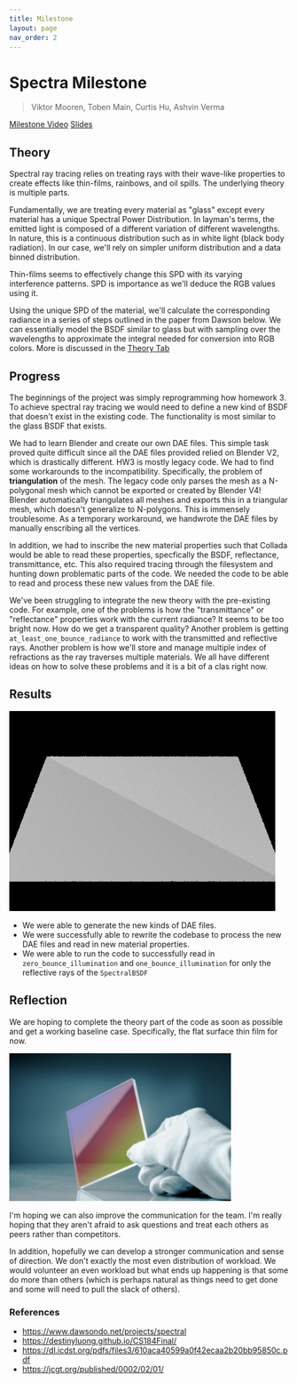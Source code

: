 ```yaml
---
title: Milestone
layout: page
nav_order: 2
---
```


# Spectra Milestone
> Viktor Mooren, Toben Main, Curtis Hu, Ashvin Verma

[Milestone Video](https://youtu.be/MZoIybxAVlc)
[Slides](https://docs.google.com/presentation/d/1XqiHbex8S_Y7gesAkc4NQ1GPbnd_JDsK20qMxiLEqAM/edit?usp=sharing)

## Theory

Spectral ray tracing relies on treating rays with their wave-like properties to create effects like thin-films, rainbows, and oil spills.
The underlying theory is multiple parts.

Fundamentally, we are treating every material as "glass" except every material has a unique Spectral Power Distribution.
In layman's terms, the emitted light is composed of a different variation of different wavelengths.
In nature, this is a continuous distribution such as in white light (black body radiation).
In our case, we'll rely on simpler uniform distribution and a data binned distribution.

Thin-films seems to effectively change this SPD with its varying interference patterns. SPD is importance as we'll deduce the RGB values using it.

Using the unique SPD of the material, we'll calculate the corresponding radiance in a series of steps outlined in the paper from Dawson below. We can essentially model the BSDF similar to glass but with sampling over the wavelengths to approximate the integral needed for conversion into RGB colors. More is discussed in the <a href="/theory.html">Theory Tab</a>

## Progress
The beginnings of the project was simply reprogramming how homework 3.
To achieve spectral ray tracing we would need to define a new kind of BSDF that doesn't exist in the existing code.
The functionality is most similar to the glass BSDF that exists.

We had to learn Blender and create our own DAE files. 
This simple task proved quite difficult since all the DAE files provided relied on Blender V2, which is drastically different. HW3 is mostly legacy code.
We had to find some workarounds to the incompatibility.
Specifically, the problem of **triangulation** of the mesh.
The legacy code only parses the mesh as a N-polygonal mesh which cannot be exported or created by Blender V4!
Blender automatically triangulates all meshes and exports this in a triangular mesh, which doesn't generalize to N-polygons.
This is immensely troublesome. 
As a temporary workaround, we handwrote the DAE files by manually enscribing all the vertices.

In addition, we had to inscribe the new material properties such that Collada would be able to read these properties,
specfically the BSDF, reflectance, transmittance, etc.
This also required tracing through the filesystem and hunting down problematic parts of the code.
We needed the code to be able to read and process these new values from the DAE file.

We've been struggling to integrate the new theory with the pre-existing code. For example, one of the problems is how the "transmittance" or "reflectance" properties work with the current radiance? It seems to be too bright now. How do we get a transparent quality? Another problem is getting `at_least_one_bounce_radiance` to work with the transmitted and reflective rays. Another problem is how we'll store and manage multiple index of refractions as the ray traverses multiple materials. We all have different ideas on how to solve these problems and it is a bit of a clas right now.

## Results

<img src="assets/res1.png" alt="" />

- We were able to generate the new kinds of DAE files.
- We were successfully able to rewrite the codebase to process the new DAE files and read in new material properties.
- We were able to run the code to successfully read in `zero_bounce_illumination` and `one_bounce_illumination` for only the reflective rays of the `SpectralBSDF`

## Reflection
We are hoping to complete the theory part of the code as soon as possible and get a working baseline case.
Specifically, the flat surface thin film for now. 

<img src="assets/thin_film.jpg" alt="" width="400" />

I'm hoping we can also improve the communication for the team.
I'm really hoping that they aren't afraid to ask questions and treat each others as peers rather than competitors.

In addition, hopefully we can develop a stronger communication and sense of direction.
We don't exactly the most even distribution of workload.
We would volunteer an even workload but what ends up happening is that some do more than others (which is perhaps natural as things need to get done and some will need to pull the slack of others).


### References

- https://www.dawsondo.net/projects/spectral
- https://destinyluong.github.io/CS184Final/
- https://dl.icdst.org/pdfs/files3/610aca40599a0f42ecaa2b20bb95850c.pdf
- https://jcgt.org/published/0002/02/01/
